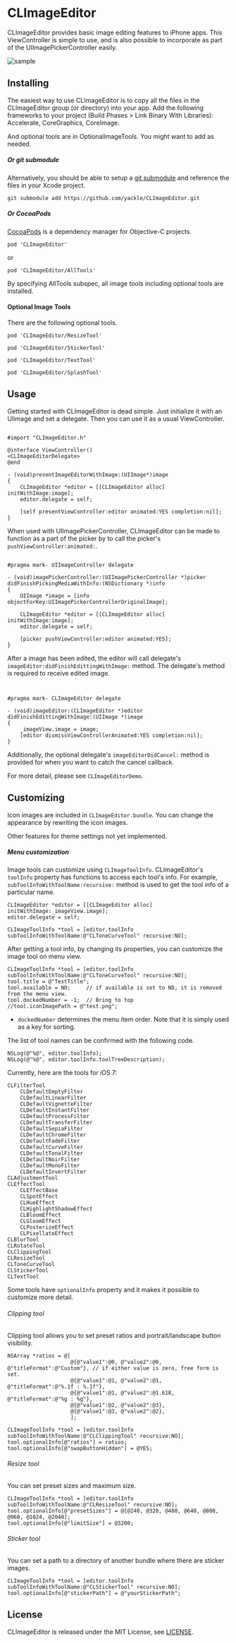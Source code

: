 CLImageEditor
===

CLImageEditor provides basic image editing features to iPhone apps. This ViewController is simple to use, and is also possible to incorporate as part of the UIImagePickerController easily.


![sample](Demo/CLImageEditorDemo/CLImageEditorDemo/sample.jpg)


Installing
---

The easiest way to use CLImageEditor is to copy all the files in the CLImageEditor group (or directory) into your app. Add the following frameworks to your project (Build Phases > Link Binary With Libraries): Accelerate, CoreGraphics, CoreImage.

And optional tools are in OptionalImageTools. You might want to add as needed.

##### Or git submodule

Alternatively, you should be able to setup a [git submodule](http://git-scm.com/docs/git-submodule) and reference the files in your Xcode project.

`git submodule add https://github.com/yackle/CLImageEditor.git`

##### Or CocoaPods

[CocoaPods](http://cocoapods.org/) is a dependency manager for Objective-C projects.

`pod 'CLImageEditor'`

or

`pod 'CLImageEditor/AllTools'`

By specifying AllTools subspec, all image tools including optional tools are installed.

#### Optional Image Tools

There are the following optional tools.

`pod 'CLImageEditor/ResizeTool'`

`pod 'CLImageEditor/StickerTool'`

`pod 'CLImageEditor/TextTool'`

`pod 'CLImageEditor/SplashTool'`



Usage
---
Getting started with CLImageEditor is dead simple. Just initialize it with an UIimage and set a delegate. Then you can use it as a usual ViewController.


```  objc

#import "CLImageEditor.h"

@interface ViewController()
<CLImageEditorDelegate>
@end

- (void)presentImageEditorWithImage:(UIImage*)image
{
    CLImageEditor *editor = [[CLImageEditor alloc] initWithImage:image];
    editor.delegate = self;
	
    [self presentViewController:editor animated:YES completion:nil];
}

```

When used with UIImagePickerController, CLImageEditor can be made to function as a part of the picker by to call the picker's `pushViewController:animated:`.

```  objc

#pragma mark- UIImageController delegate

- (void)imagePickerController:(UIImagePickerController *)picker didFinishPickingMediaWithInfo:(NSDictionary *)info
{
    UIImage *image = [info objectForKey:UIImagePickerControllerOriginalImage];
    
    CLImageEditor *editor = [[CLImageEditor alloc] initWithImage:image];
    editor.delegate = self;
    
    [picker pushViewController:editor animated:YES];
}

```

After a image has been edited, the editor will call delegate's `imageEditor:didFinishEdittingWithImage:` method. The delegate's method is required to receive edited image.

```  objc


#pragma mark- CLImageEditor delegate

- (void)imageEditor:(CLImageEditor *)editor didFinishEdittingWithImage:(UIImage *)image
{
    _imageView.image = image;
    [editor dismissViewControllerAnimated:YES completion:nil];
}

```

Additionally, the optional delegate's `imageEditorDidCancel:` method is provided for when you want to catch the cancel callback.

For more detail,  please see `CLImageEditorDemo`.


Customizing
---
Icon images are included in `CLImageEditor.bundle`.  You can change the appearance by rewriting the icon images.

Other features for theme settings not yet implemented.


##### Menu customization

Image tools can customize using `CLImageToolInfo`. CLImageEditor's `toolInfo` property has functions to access each tool's info. For example, `subToolInfoWithToolName:recursive:` method is used to get the tool info of a particular name.

```  objc
CLImageEditor *editor = [[CLImageEditor alloc] initWithImage:_imageView.image];
editor.delegate = self;

CLImageToolInfo *tool = [editor.toolInfo subToolInfoWithToolName:@"CLToneCurveTool" recursive:NO];
```

After getting a tool info, by changing its properties, you can customize the image tool on menu view.

```  objc
CLImageToolInfo *tool = [editor.toolInfo subToolInfoWithToolName:@"CLToneCurveTool" recursive:NO];
tool.title = @"TestTitle";
tool.available = NO;     // if available is set to NO, it is removed from the menu view.
tool.dockedNumber = -1;  // Bring to top
//tool.iconImagePath = @"test.png";
```

* `dockedNumber` determines the menu item order. Note that it is simply used as a key for sorting.

The list of tool names can be confirmed with the following code.

```  objc
NSLog(@"%@", editor.toolInfo);
NSLog(@"%@", editor.toolInfo.toolTreeDescription);
```

Currently, here are the tools for iOS 7:
```
CLFilterTool
	CLDefaultEmptyFilter
	CLDefaultLinearFilter
	CLDefaultVignetteFilter
	CLDefaultInstantFilter
	CLDefaultProcessFilter
	CLDefaultTransferFilter
	CLDefaultSepiaFilter
	CLDefaultChromeFilter
	CLDefaultFadeFilter
	CLDefaultCurveFilter
	CLDefaultTonalFilter
	CLDefaultNoirFilter
	CLDefaultMonoFilter
	CLDefaultInvertFilter    
CLAdjustmentTool
CLEffectTool
	CLEffectBase
	CLSpotEffect
	CLHueEffect
	CLHighlightShadowEffect
	CLBloomEffect
	CLGloomEffect
	CLPosterizeEffect
	CLPixellateEffect
CLBlurTool
CLRotateTool
CLClippingTool
CLResizeTool
CLToneCurveTool
CLStickerTool
CLTextTool
```


Some tools have `optionalInfo` property and it makes it possible to customize more detail.

###### Clipping tool

Clipping tool allows you to set preset ratios and portrait/landscape button visibility.

``` objc
NSArray *ratios = @[
                    @{@"value1":@0, @"value2":@0,       @"titleFormat":@"Custom"}, // if either value is zero, free form is set.
                    @{@"value1":@1, @"value2":@1,       @"titleFormat":@"%.1f : %.1f"},
                    @{@"value1":@1, @"value2":@1.618,   @"titleFormat":@"%g : %g"},
                    @{@"value1":@2, @"value2":@3},
                    @{@"value1":@3, @"value2":@2},
                    ];

CLImageToolInfo *tool = [editor.toolInfo subToolInfoWithToolName:@"CLClippingTool" recursive:NO];
tool.optionalInfo[@"ratios"] = ratios;
tool.optionalInfo[@"swapButtonHidden"] = @YES;
```

###### Resize tool

You can set preset sizes and maximum size.

``` objc
CLImageToolInfo *tool = [editor.toolInfo subToolInfoWithToolName:@"CLResizeTool" recursive:NO];
tool.optionalInfo[@"presetSizes"] = @[@240, @320, @480, @640, @800, @960, @1024, @2048];
tool.optionalInfo[@"limitSize"] = @3200;
```

###### Sticker tool

You can set a path to a directory of another bundle where there are sticker images.

``` objc
CLImageToolInfo *tool = [editor.toolInfo subToolInfoWithToolName:@"CLStickerTool" recursive:NO];
tool.optionalInfo[@"stickerPath"] = @"yourStickerPath";
```

License
---
CLImageEditor is released under the MIT License, see [LICENSE](LICENSE).

